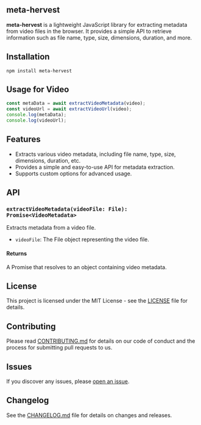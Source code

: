## meta-hervest

**meta-hervest** is a lightweight JavaScript library for extracting metadata from video files in the browser. It provides a simple API to retrieve information such as file name, type, size, dimensions, duration, and more.

## Installation

```
npm install meta-hervest
```

## Usage for Video

```javascript
const metaData = await extractVideoMetadata(video);
const videoUrl = await extractVideoUrl(video);
console.log(metaData);
console.log(videoUrl);
```

## Features

- Extracts various video metadata, including file name, type, size, dimensions, duration, etc.
- Provides a simple and easy-to-use API for metadata extraction.
- Supports custom options for advanced usage.

## API

### `extractVideoMetadata(videoFile: File): Promise<VideoMetadata>`

Extracts metadata from a video file.

- `videoFile`: The File object representing the video file.

#### Returns

A Promise that resolves to an object containing video metadata.

## License

This project is licensed under the MIT License - see the [LICENSE](LICENSE) file for details.

## Contributing

Please read [CONTRIBUTING.md](CONTRIBUTING.md) for details on our code of conduct and the process for submitting pull requests to us.

## Issues

If you discover any issues, please [open an issue](https://github.com/your-username/meta-hervest/issues).

## Changelog

See the [CHANGELOG.md](CHANGELOG.md) file for details on changes and releases.
